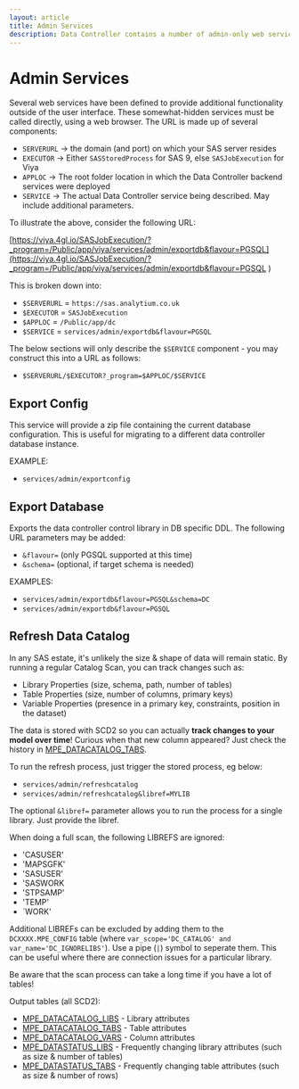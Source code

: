 ```yaml
---
layout: article
title: Admin Services
description: Data Controller contains a number of admin-only web services, such as DB Export, Lineage Generation, and Data Catalog refresh.
---
```


# Admin Services

Several web services have been defined to provide additional functionality outside of the user interface.  These somewhat-hidden services must be called directly, using a web browser.  The URL is made up of several components:

* `SERVERURL` -> the domain (and port) on which your SAS server resides
* `EXECUTOR` -> Either `SASStoredProcess` for SAS 9, else `SASJobExecution` for Viya
* `APPLOC` -> The root folder location in which the Data Controller backend services were deployed
* `SERVICE` -> The actual Data Controller service being described.  May include additional parameters.

To illustrate the above, consider the following URL:

[https://viya.4gl.io/SASJobExecution/?_program=/Public/app/viya/services/admin/exportdb&flavour=PGSQL](https://viya.4gl.io/SASJobExecution/?_program=/Public/app/viya/services/admin/exportdb&flavour=PGSQL
)

This is broken down into:

* `$SERVERURL` = `https://sas.analytium.co.uk`
* `$EXECUTOR` = `SASJobExecution`
* `$APPLOC` = `/Public/app/dc`
* `$SERVICE` = `services/admin/exportdb&flavour=PGSQL`

The below sections will only describe the `$SERVICE` component - you may construct this into a URL as follows:

* `$SERVERURL/$EXECUTOR?_program=$APPLOC/$SERVICE`

## Export Config

This service will provide a zip file containing the current database configuration. This is useful for migrating to a different data controller database instance.

EXAMPLE:

* `services/admin/exportconfig`

## Export Database
Exports the data controller control library in DB specific DDL.  The following URL parameters may be added:

* `&flavour=` (only PGSQL supported at this time)
* `&schema=` (optional, if target schema is needed)

EXAMPLES:

* `services/admin/exportdb&flavour=PGSQL&schema=DC`
* `services/admin/exportdb&flavour=PGSQL`

## Refresh Data Catalog

In any SAS estate, it's unlikely the size & shape of data will remain static.  By running a regular Catalog Scan, you can track changes such as:

 - Library Properties (size, schema, path, number of tables)
 - Table Properties (size, number of columns, primary keys)
 - Variable Properties (presence in a primary key, constraints, position in the dataset)

The data is stored with SCD2 so you can actually **track changes to your model over time**! Curious when that new column appeared?  Just check the history in [MPE_DATACATALOG_TABS](/mpe_datacatalog_tabs).

To run the refresh process, just trigger the stored process, eg below:

* `services/admin/refreshcatalog`
* `services/admin/refreshcatalog&libref=MYLIB`

The optional `&libref=` parameter allows you to run the process for a single library.  Just provide the libref.

When doing a full scan, the following LIBREFS are ignored:

* 'CASUSER'
* 'MAPSGFK'
* 'SASUSER'
* 'SASWORK
* 'STPSAMP'
* 'TEMP'
* `WORK'

Additional LIBREFs can be excluded by adding them to the `DCXXXX.MPE_CONFIG` table (where `var_scope='DC_CATALOG' and var_name='DC_IGNORELIBS'`). Use a pipe (`|`) symbol to seperate them.  This can be useful where there are connection issues for a particular library.

Be aware that the scan process can take a long time if you have a lot of tables!  

Output tables (all SCD2):

* [MPE_DATACATALOG_LIBS](/mpe_datacatalog_libs) - Library attributes
* [MPE_DATACATALOG_TABS](/mpe_datacatalog_tabs) - Table attributes
* [MPE_DATACATALOG_VARS](/mpe_datacatalog_vars) - Column attributes
* [MPE_DATASTATUS_LIBS](/mpe_datastatus_libs) - Frequently changing library attributes (such as size & number of tables)
* [MPE_DATASTATUS_TABS](/mpe_datastatus_tabs) - Frequently changing table attributes (such as size & number of rows)



